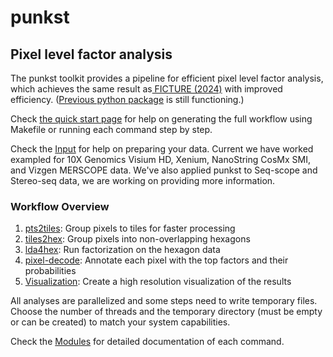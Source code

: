 # punkst

## Pixel level factor analysis

The punkst toolkit provides a pipeline for efficient pixel level factor analysis, which achieves the same result as[ FICTURE (2024)](https://doi.org/10.1038/s41592-024-02415-2) with improved efficiency. ([Previous python package](https://github.com/seqscope/ficture) is still functioning.)


Check [the quick start page](basic.md) for help on generating the full workflow using Makefile or running each command step by step.

Check the [Input](input/index.md) for help on preparing your data. Current we have worked exampled for 10X Genomics Visium HD, Xenium, NanoString CosMx SMI, and Vizgen MERSCOPE data. We've also applied punkst to Seq-scope and Stereo-seq data, we are working on providing more information.

### Workflow Overview

1. [pts2tiles](modules/pts2tiles.md): Group pixels to tiles for faster processing
2. [tiles2hex](modules/tiles2hex.md): Group pixels into non-overlapping hexagons
3. [lda4hex](modules/lda4hex.md): Run factorization on the hexagon data
4. [pixel-decode](modules/pixel-decode.md): Annotate each pixel with the top factors and their probabilities
5. [Visualization](modules/visualization.md): Create a high resolution visualization of the results

All analyses are parallelized and some steps need to write temporary files. Choose the number of threads and the temporary directory (must be empty or can be created) to match your system capabilities.

Check the [Modules](modules/index.md) for detailed documentation of each command.
